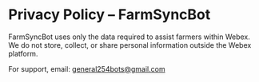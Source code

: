 # Privacy Policy – FarmSyncBot

FarmSyncBot uses only the data required to assist farmers within Webex. We do not store, collect, or share personal information outside the Webex platform.

For support, email: general254bots@gmail.com
